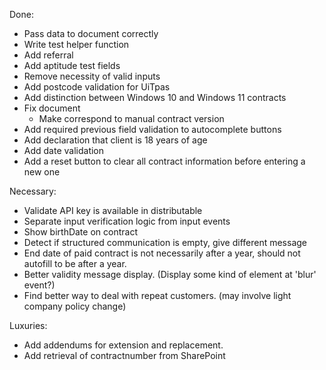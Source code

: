 Done:

- Pass data to document correctly
- Write test helper function
- Add referral
- Add aptitude test fields
- Remove necessity of valid inputs
- Add postcode validation for UiTpas
- Add distinction between Windows 10 and Windows 11 contracts
- Fix document
	- Make correspond to manual contract version
- Add required previous field validation to autocomplete buttons
- Add declaration that client is 18 years of age
- Add date validation
- Add a reset button to clear all contract information before entering a new one

Necessary:
- Validate API key is available in distributable
- Separate input verification logic from input events
- Show birthDate on contract
- Detect if structured communication is empty, give different message
- End date of paid contract is not necessarily after a year, should not autofill to be after a year.
- Better validity message display. (Display some kind of element at 'blur' event?)
- Find better way to deal with repeat customers. (may involve light company policy change)

Luxuries:

- Add addendums for extension and replacement.
- Add retrieval of contractnumber from SharePoint